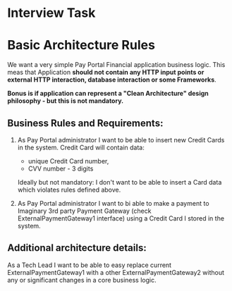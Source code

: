 # Interview Task

# Basic Architecture Rules

We want a very simple Pay Portal Financial application business logic. 
This meas that Application **should not contain any HTTP input points 
or external HTTP interaction, database interaction or 
some Frameworks**.

**Bonus is if application can represent 
a "Clean Architecture" design philosophy - but this is not mandatory.**

## Business Rules and Requirements:

1. As Pay Portal administrator I want to be able to insert new Credit Cards
   in the system. Credit Card will contain data: 
   - unique Credit Card number, 
   - CVV number - 3 digits 
   
   Ideally but not mandatory: I don't want to be able to insert a Card data which violates rules defined above.

2. As Pay Portal administrator I want to bi able to make a payment to Imaginary
   3rd party Payment Gateway (check ExternalPaymentGateway1 interface)
   using a Credit Card I stored in the system.

## Additional architecture details:

As a Tech Lead I want to be able to easy replace 
current ExternalPaymentGateway1 with a other ExternalPaymentGateway2 
without any or significant changes in a core business logic.